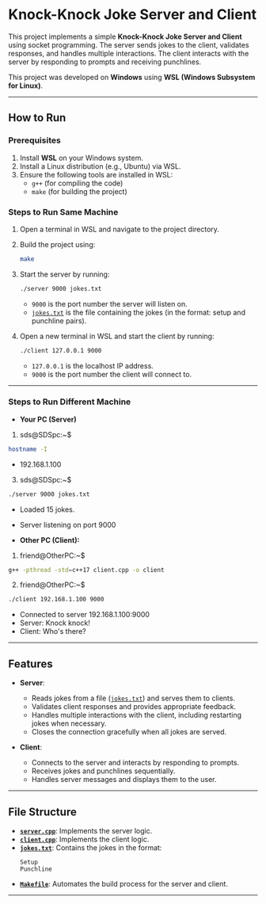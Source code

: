 # **Knock-Knock Joke Server and Client**

This project implements a simple **Knock-Knock Joke Server and Client** using socket programming. The server sends jokes to the client, validates responses, and handles multiple interactions. The client interacts with the server by responding to prompts and receiving punchlines.

This project was developed on **Windows** using **WSL (Windows Subsystem for Linux)**.

---

## **How to Run**

### **Prerequisites**
1. Install **WSL** on your Windows system.
2. Install a Linux distribution (e.g., Ubuntu) via WSL.
3. Ensure the following tools are installed in WSL:
   - `g++` (for compiling the code)
   - `make` (for building the project)

### **Steps to Run Same Machine**
1. Open a terminal in WSL and navigate to the project directory.
2. Build the project using:
   ```bash
   make
   ```
3. Start the server by running:
   ```bash
   ./server 9000 jokes.txt
   ```
   - `9000` is the port number the server will listen on.
   - [`jokes.txt`](jokes.txt ) is the file containing the jokes (in the format: setup and punchline pairs).

4. Open a new terminal in WSL and start the client by running:
   ```bash
   ./client 127.0.0.1 9000
   ```
   - `127.0.0.1` is the localhost IP address.
   - `9000` is the port number the client will connect to.

---
### **Steps to Run Different Machine**

- **Your PC (Server)**
1. sds@SDSpc:~$ 
```bash
hostname -I
```
   - 192.168.1.100

3. sds@SDSpc:~$ 
```bash
./server 9000 jokes.txt
```
   - Loaded 15 jokes.
   - Server listening on port 9000

- **Other PC (Client):**
1. friend@OtherPC:~$ 
```bash
g++ -pthread -std=c++17 client.cpp -o client
```
2. friend@OtherPC:~$ 
```bash 
./client 192.168.1.100 9000
```
   - Connected to server 192.168.1.100:9000
   - Server: Knock knock!
   - Client: Who's there?

---

## **Features**
- **Server**:
  - Reads jokes from a file ([`jokes.txt`](jokes.txt )) and serves them to clients.
  - Validates client responses and provides appropriate feedback.
  - Handles multiple interactions with the client, including restarting jokes when necessary.
  - Closes the connection gracefully when all jokes are served.

- **Client**:
  - Connects to the server and interacts by responding to prompts.
  - Receives jokes and punchlines sequentially.
  - Handles server messages and displays them to the user.

---

## **File Structure**
- **[`server.cpp`](server.cpp )**: Implements the server logic.
- **[`client.cpp`](client.cpp )**: Implements the client logic.
- **[`jokes.txt`](jokes.txt )**: Contains the jokes in the format:
  ```
  Setup
  Punchline
  ```
- **[`Makefile`](Makefile )**: Automates the build process for the server and client.

---